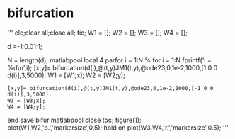 # bifurcation

'''
clc;clear all;close all;
tic;
W1 = [];
W2 = [];
W3 = [];
W4 = [];

d =-1:0.01:1;

N = length(d);
matlabpool local 4
parfor i = 1:N
% for i = 1:N
    fprintf('i = %d\n',i);
    [x,y]= bifurcation(d(i),@(t,y)JM1(t,y),@ode23,0,1e-2,1000,[1 0 0 d(i)],3,5000);
    W1 = [W1;x];
    W2 = [W2;y];
    
    [x,y]= bifurcation(d(i),@(t,y)JM1(t,y),@ode23,0,1e-2,1000,[-1 0 0 d(i)],3,5000);
    W3 = [W3;x];
    W4 = [W4;y];
end
save bifur
matlabpool close
toc;
figure(1);
plot(W1,W2,'b.','markersize',0.5); hold on
plot(W3,W4,'r.','markersize',0.5);
'''
